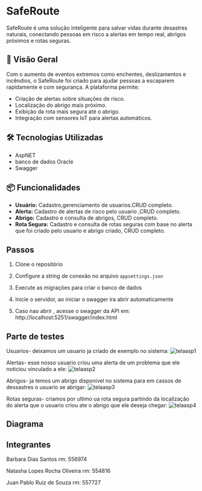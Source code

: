 # SafeRoute

SafeRoute é uma solução inteligente para salvar vidas durante desastres naturais, conectando pessoas em risco a alertas em tempo real, abrigos próximos e rotas seguras.

## 🚀 Visão Geral

Com o aumento de eventos extremos como enchentes, deslizamentos e incêndios, o SafeRoute foi criado para ajudar pessoas a escaparem rapidamente e com segurança. A plataforma permite:

- Criação de alertas sobre situações de risco.
- Localização do abrigo mais próximo.
- Exibição da rota mais segura até o abrigo.
- Integração com sensores IoT para alertas automáticos.

## 🛠️ Tecnologias Utilizadas

- AspNET
- banco de dados Oracle
- Swagger

## 📦 Funcionalidades

- **Usuário:** Cadastro,gerenciamento de usuarios.CRUD completo.
- **Alerta:** Cadastro de alertas de risco pelo usuario ,CRUD completo.
- **Abrigo:** Cadastro e consulta de abrigos, CRUD completo.
- **Rota Segura:** Cadastro e consulta de rotas seguras com base no alerta que foi criado pelo usuario e abrigo criado, CRUD completo.

## Passos
1. Clone o repositório

2. Configure a string de conexão no arquivo `appsettings.json`

3. Execute as migrações para criar o banco de dados
   
4. Inicie o servidor, ao iniciar o swagger ira abrir automaticamente

5. Caso nao abrir , acesse o swagger da API em: http://localhost:5251/swagger/index.html

## Parte de testes

Usuarios- deixamos um usuario ja criado de exemplo no sistema:
![telaasp1](https://github.com/user-attachments/assets/deaa2bdc-76dc-41d5-9424-fd22f9295d6a)


Alertas- esse nosso usuario criou uma alerta de um problema que ele noticiou vinculado a ele:
![telaasp2](https://github.com/user-attachments/assets/ea56c9ca-9d4b-4a23-96bb-7c0aab6e827e)

Abrigos- ja temos um abrigo disponivel no sistema para em cassos de dessastres o usuario se abrigar:
![telaasp3](https://github.com/user-attachments/assets/1b131884-93ac-4739-9f17-6b1c268cd4fa)

Rotas seguras- criamos por ultimo ua rota segura partindo da localização do alerta que o usuario criou ate o abrigo que ele deseja chegar:
![telaasp4](https://github.com/user-attachments/assets/6798e4e2-c0af-4be1-a7c5-2ea57733591d)



## Diagrama

## Integrantes

Barbara Dias Santos rm: 556974

Natasha Lopes Rocha Oliveira rm: 554816

Juan Pablo Ruiz de Souza rm: 557727
